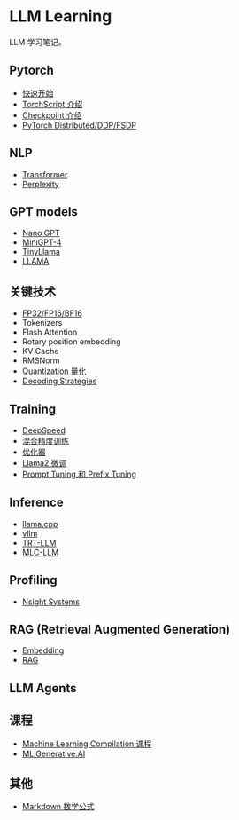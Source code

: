 # LLM Learning

LLM 学习笔记。

## Pytorch
- [快速开始](./pytorch/quickstart/README.md)
- [TorchScript 介绍](./pytorch/torchscript/README.md)
- [Checkpoint 介绍](./pytorch/checkpoint/README.md)
- [PyTorch Distributed/DDP/FSDP](./pytorch/distributed/README.md)

## NLP
- [Transformer](./nlp/transformer/README.md)
- [Perplexity](./nlp/Perplexity.md)

## GPT models
- [Nano GPT](./GPT/nanoGPT/README.md)
- [MiniGPT-4](./GPT/miniGPT4/README.md)
- [TinyLlama](./GPT/TinyLlama/README.md)
- [LLAMA](./GPT/Llama/README.md)

## 关键技术
- [FP32/FP16/BF16](./technology/precision/fp32_fp16_bf16.md)
- Tokenizers
- Flash Attention
- Rotary position embedding
- KV Cache
- RMSNorm
- [Quantization 量化](./technology/Quantization/README.md)
- [Decoding Strategies](./technology/decoding_strategies/README.md)

## Training
- [DeepSpeed](./DeepSpeed/README.md)
- [混合精度训练](./training/amp/README.md)
- [优化器](./training/optimizer/README.md)
- [Llama2 微调](./training/finetune/llama2_fine_tune.md)
- [Prompt Tuning 和 Prefix Tuning](./)

## Inference
- [llama.cpp](./inference/llama.cpp/README.md)
- [vllm](./inference/vllm/README.md)
- [TRT-LLM](./inference/TRT-LLM/)
- [MLC-LLM](./inference/MLC-LLM/)

## Profiling
- [Nsight Systems](./Profiling/nsight_systems.md)

## RAG (Retrieval Augmented Generation)
- [Embedding](./RAG/)
- [RAG](./RAG/README.md)

## LLM Agents


## 课程

- [Machine Learning Compilation 课程](./Compilation/machine_learning_compilation.md)
- [ML.Generative.AI](https://tinnakorn.cs.rmu.ac.th/Courses/Tutorial/ML.Generative.AI.on.AWS/OEBPS/toc01.html)

## 其他

- [Markdown 数学公式](https://www.cnblogs.com/bytesfly/p/markdown-formula.html)
